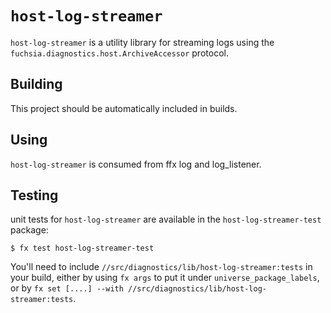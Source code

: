 # `host-log-streamer`

`host-log-streamer` is a utility library for streaming logs using
the `fuchsia.diagnostics.host.ArchiveAccessor` protocol.

## Building

This project should be automatically included in builds.

## Using

`host-log-streamer` is consumed from ffx log and log_listener.

## Testing

unit tests for `host-log-streamer` are available in the
`host-log-streamer-test` package:

```
$ fx test host-log-streamer-test
```

You'll need to include `//src/diagnostics/lib/host-log-streamer:tests` in your
build, either by using `fx args` to put it under `universe_package_labels`, or
by `fx set [....] --with //src/diagnostics/lib/host-log-streamer:tests`.
